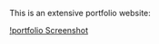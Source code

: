This is an extensive portfolio website:

[!portfolio Screenshot](Extensive-Portfolio-Website\Extensive-Portfolio-Website.jpg)
